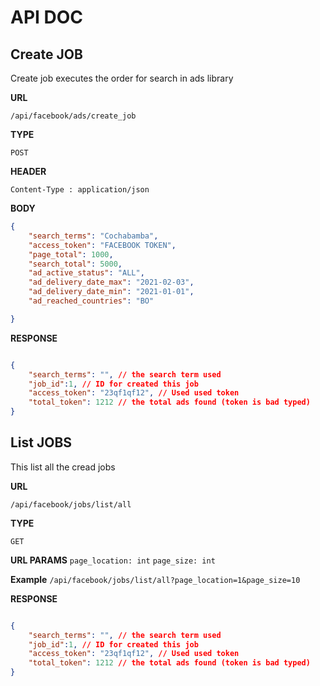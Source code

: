 # API DOC

## Create JOB

Create job executes the order for search in ads library


**URL**

`/api/facebook/ads/create_job`

**TYPE**

`POST`

**HEADER**

```
Content-Type : application/json
```

**BODY**

```json
{
    "search_terms": "Cochabamba",
    "access_token": "FACEBOOK TOKEN",
    "page_total": 1000,
    "search_total": 5000,
    "ad_active_status": "ALL",
    "ad_delivery_date_max": "2021-02-03",
    "ad_delivery_date_min": "2021-01-01",
    "ad_reached_countries": "BO"

}
```

**RESPONSE**

```json

{
    "search_terms": "", // the search term used
    "job_id":1, // ID for created this job
    "access_token": "23qf1qf12", // Used used token
    "total_token": 1212 // the total ads found (token is bad typed)
}

```



## List JOBS

This list all the cread jobs


**URL**

`/api/facebook/jobs/list/all`

**TYPE**

`GET`

**URL PARAMS**
`page_location: int`
`page_size: int`

**Example**
`/api/facebook/jobs/list/all?page_location=1&page_size=10`


**RESPONSE**

```json

{
    "search_terms": "", // the search term used
    "job_id":1, // ID for created this job
    "access_token": "23qf1qf12", // Used used token
    "total_token": 1212 // the total ads found (token is bad typed)
}

```



